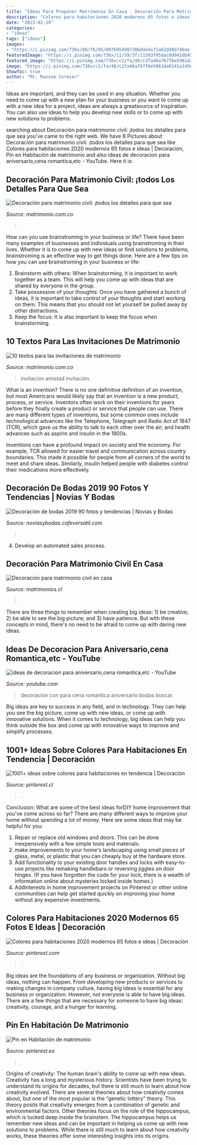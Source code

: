```yaml
---
title: "Ideas Para Proponer Matrimonio En Casa - Decoración Para Matrimonio Civil En Casa"
description: "Colores para habitaciones 2020 modernos 65 fotos e ideas"
date: "2023-02-19"
categories:
- "ideas"
tags: ["ideas"]
images:
- "https://i.pinimg.com/736x/80/76/95/807695499720bddede71a62d40b7464e.jpg"
featuredImage: "https://i.pinimg.com/736x/11/59/3f/11593f05dac8d942db45a937370b1822.jpg"
featured_image: "https://i.pinimg.com/736x/c2/fa/46/c2fa46a767f6e59614a0141a149e716a.jpg"
image: "https://i.pinimg.com/736x/c2/fa/46/c2fa46a767f6e59614a0141a149e716a.jpg"
ShowToc: true
author: "Mr. Ransom Cormier"
---
```



Ideas are important, and they can be used in any situation. Whether you need to come up with a new plan for your business or you want to come up with a new idea for a project, ideas are always a greatsource of inspiration. You can also use ideas to help you develop new skills or to come up with new solutions to problems.

	

		
searching about Decoración para matrimonio civil: ¡todos los detalles para que sea you've came to the right web. We have 8 Pictures about Decoración para matrimonio civil: ¡todos los detalles para que sea like Colores para habitaciones 2020 modernos 65 fotos e ideas | Decoración, Pin en Habitación de matrimonio and also ideas de decoracion para aniversario,cena romantica,etc - YouTube. Here it is:
		
    
## Decoración Para Matrimonio Civil: ¡todos Los Detalles Para Que Sea

<img loading=lazy src="https://cdn0.matrimonio.com.co/articles/images/real-wedding/1/1/5/140473.jpg" onerror="this.onerror=null;this.src='https://tse2.mm.bing.net/th?id=OIP.w4gO7zU8sEGZ-imHlAL0awHaE8&amp;pid=15.1';" alt="Decoración para matrimonio civil: ¡todos los detalles para que sea">

_Source: matrimonio.com.co_

>. 

	

How can you use brainstroming in your business or life?
There have been many examples of businesses and individuals using brainstroming in their lives. Whether it is to come up with new ideas or find solutions to problems, brainstroming is an effective way to get things done. Here are a few tips on how you can use brainstroming in your business or life: 
1. Brainstorm with others: When brainstorming, it is important to work together as a team. This will help you come up with ideas that are shared by everyone in the group. 
2. Take possession of your thoughts: Once you have gathered a bunch of ideas, it is important to take control of your thoughts and start working on them. This means that you should not let yourself be pulled away by other distractions. 
3. Keep the focus: It is also important to keep the focus when brainstorming.

    
## 10 Textos Para Las Invitaciones De Matrimonio

<img loading=lazy src="https://cdn0.matrimonio.com.co/img_e_118947/8/9/4/7/t30_picsart-08-27-07-24-36_10_118947_v1.jpg" onerror="this.onerror=null;this.src='https://tse1.mm.bing.net/th?id=OIP.vcj1COadxpS9dvUmOI9njAHaFG&amp;pid=15.1';" alt="10 textos para las invitaciones de matrimonio">

_Source: matrimonio.com.co_

>invitacion amistad invitación. 

	

What is an invention?
There is no one definitive definition of an invention, but most Americans would likely say that an invention is a new product, process, or service.  Inventors often work on their inventions for years before they finally create a product or service that people can use. 
There are many different types of inventions, but some common ones include technological advances like the Telephone, Telegraph and Radio Act of 1847 (TCR), which gave us the ability to talk to each other over the air; and health advances such as aspirin and insulin in the 1800s. 

Inventions can have a profound impact on society and the economy. For example, TCR allowed for easier travel and communication across country boundaries. This made it possible for people from all corners of the world to meet and share ideas. Similarly, insulin helped people with diabetes control their medications more effectively.

    
## Decoración De Bodas 2019 90 Fotos Y Tendencias | Novias Y Bodas

<img loading=lazy src="https://noviasybodas.cafeversatil.com/wp-content/uploads/2017/02/012-1.jpg" onerror="this.onerror=null;this.src='https://tse4.mm.bing.net/th?id=OIP.a0aApMY_o0sbd51-0HRRYgHaNd&amp;pid=15.1';" alt="Decoración de bodas 2019 90 fotos y tendencias | Novias y Bodas">

_Source: noviasybodas.cafeversatil.com_

>. 

	

4. Develop an automated sales process.

    
## Decoración Para Matrimonio Civil En Casa

<img loading=lazy src="https://cdn0.matrimonios.cl/usr/6/4/3/1/cfb_156439.jpg" onerror="this.onerror=null;this.src='https://tse2.mm.bing.net/th?id=OIP.-s2iphBnj06bG5pLF56MzwHaIv&amp;pid=15.1';" alt="Decoración para matrimonio civil en casa">

_Source: matrimonios.cl_

>. 

	

There are three things to remember when creating big ideas: 1) be creative; 2) be able to see the big picture; and 3) have patience. But with these concepts in mind, there's no need to be afraid to come up with daring new ideas.

    
## Ideas De Decoracion Para Aniversario,cena Romantica,etc - YouTube

<img loading=lazy src="https://i.ytimg.com/vi/3adrES1O9CU/maxresdefault.jpg" onerror="this.onerror=null;this.src='https://tse2.mm.bing.net/th?id=OIP.Yji-lNCss4SpgmbnlozKPgHaEK&amp;pid=15.1';" alt="ideas de decoracion para aniversario,cena romantica,etc - YouTube">

_Source: youtube.com_

>decoracion con para cena romantica aniversario bodas buscar. 

	

Big ideas are key to success in any field, and in technology. They can help you see the big picture, come up with new ideas, or come up with innovative solutions. When it comes to technology, big ideas can help you think outside the box and come up with innovative ways to improve and simplify processes.

    
## 1001+ Ideas Sobre Colores Para Habitaciones En Tendencia | Decoración

<img loading=lazy src="https://i.pinimg.com/736x/c2/fa/46/c2fa46a767f6e59614a0141a149e716a.jpg" onerror="this.onerror=null;this.src='https://tse3.mm.bing.net/th?id=OIP.Cu8ALmEZ0m1qRPg8drdRsAHaJk&amp;pid=15.1';" alt="1001+ ideas sobre colores para habitaciones en tendencia | Decoración">

_Source: pinterest.cl_

>. 

	

Conclusion: What are some of the best ideas forDIY home improvement that you've come across so far?
There are many different ways to improve your home without spending a lot of money. Here are some ideas that may be helpful for you: 
1. Repair or replace old windows and doors. This can be done inexpensively with a few simple tools and materials. 
2. make improvements to your home's landscaping using small pieces of glass, metal, or plastic that you can cheaply buy at the hardware store. 
3. Add functionality to your existing door handles and locks with easy-to-use projects like remaking handlebars or reversing jiggles on door hinges. (If you have forgotten the code for your lock, there is a wealth of information online about mysteries locked inside homes.) 
4. Addinterests in home improvement projects on Pinterest or other online communities can help get started quickly on improving your home without any expensive investments.

    
## Colores Para Habitaciones 2020 Modernos 65 Fotos E Ideas | Decoración

<img loading=lazy src="https://i.pinimg.com/736x/80/76/95/807695499720bddede71a62d40b7464e.jpg" onerror="this.onerror=null;this.src='https://tse1.mm.bing.net/th?id=OIP.oiKMDr-daTIUy90_Uv6GJQAAAA&amp;pid=15.1';" alt="Colores para habitaciones 2020 modernos 65 fotos e ideas | Decoración">

_Source: pinterest.com_

>. 

	

Big ideas are the foundations of any business or organization. Without big ideas, nothing can happen. From developing new products or services to making changes in company culture, having big ideas is essential for any business or organization. However, not everyone is able to have big ideas. There are a few things that are necessary for someone to have big ideas: creativity, courage, and a hunger for learning.

    
## Pin En Habitación De Matrimonio

<img loading=lazy src="https://i.pinimg.com/736x/11/59/3f/11593f05dac8d942db45a937370b1822.jpg" onerror="this.onerror=null;this.src='https://tse1.mm.bing.net/th?id=OIP.LrRkE68gpK5AAgM2uYi5EgHaLH&amp;pid=15.1';" alt="Pin en Habitación de matrimonio">

_Source: pinterest.es_

>. 

	

Origins of creativity: The human brain's ability to come up with new ideas.
Creativity has a long and mysterious history. Scientists have been trying to understand its origins for decades, but there is still much to learn about how creativity evolved. There are several theories about how creativity comes about, but one of the most popular is the “genetic lottery” theory. This theory posits that creativity emerges from a combination of genetic and environmental factors. Other theories focus on the role of the hippocampus, which is tucked deep inside the brainstem. The hippocampus helps us remember new ideas and can be important in helping us come up with new solutions to problems. While there is still much to learn about how creativity works, these theories offer some interesting insights into its origins.

